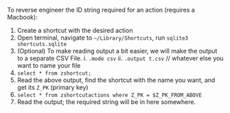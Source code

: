 To reverse engineer the ID string required for an action (requires a Macbook):

1. Create a shortcut with the desired action
2. Open terminal, navigate to `~/Library/Shortcuts`, run `sqlite3 shortcuts.sqlite`
3. (Optional) To make reading output a bit easier, we will make the output to a separate
    CSV File.
    i. `.mode csv`
    ii. `.output t.csv` // whatever else you want to name your file
4. `select * from zshortcut;`
5. Read the above output, find the shortcut with the name you want, and get its `Z_PK` (primary key)
6. `select * from zshortcutactions where Z_PK = $Z_PK_FROM_ABOVE`
7. Read the output; the required string will be in here somewhere.
